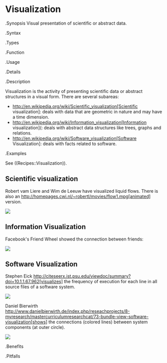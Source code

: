 # Visualization

.Synopsis
Visual presentation of scientific or abstract data.

.Syntax

.Types

.Function
       
.Usage

.Details

.Description

Visualization is the activity of presenting scientific data or abstract structures
in a visual form. There are several subareas:

*  http://en.wikipedia.org/wiki/Scientific_visualization[Scientific visualization]: deals with data that are geometric in nature and
  may have a time dimension.
*  http://en.wikipedia.org/wiki/Information_visualization[Information visualization](: deals with abstract data structures like trees, graphs and relations.
* http://en.wikipedia.org/wiki/Software_visualization[Software Visualization]: deals with facts related to software.


.Examples

See ((Recipes::Visualization)).

## Scientific visualization


Robert vam Liere and Wim de Leeuw have visualized liquid flows.
There is also an http://homepages.cwi.nl/~robertl/movies/flow1.mpg[animated] version.


![]((flow.jpg))



## Information Visualization


Facebook's Friend Wheel showed the connection between friends:

![]((friends.jpg))


## Software Visualization

Stephen Eick http://citeseerx.ist.psu.edu/viewdoc/summary?doi=10.1.1.67.962[visualizes] the frequency of execution for each line
in all source files of a software system.


![]((freq.png))



Daniel Bierwirth http://www.danielbierwirth.de/index.php/reseachprojects/8-myresearch/mastercurriculumresearchcat/73-bundle-view-software-visualization[shows] the connections (colored lines) between system components (at outer circle).


![]((bundle.jpg))


.Benefits

.Pitfalls

